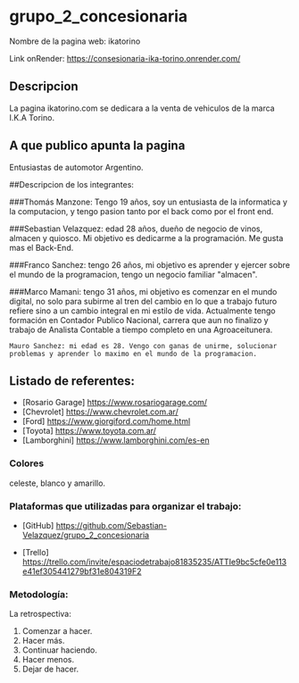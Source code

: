 # grupo_2_concesionaria 

Nombre de la pagina web: ikatorino

Link onRender: https://consesionaria-ika-torino.onrender.com/

## Descripcion 
La pagina ikatorino.com se dedicara a la venta de vehiculos de la marca I.K.A Torino.

## A que publico apunta la pagina 

Entusiastas de automotor Argentino.

##Descripcion de los integrantes: 

###Thomás Manzone: Tengo 19 años, soy un entusiasta de la informatica y la computacion, y tengo pasion tanto por el back como por el front end.

###Sebastian Velazquez: edad 28 años, dueño de negocio de vinos, almacen y quiosco. Mi objetivo es dedicarme a la programación. Me gusta mas el Back-End.

###Franco Sanchez: tengo 26 años, mi objetivo es aprender y ejercer sobre el mundo de la programacion, tengo un negocio familiar "almacen".

###Marco Mamani: tengo 31 años, mi objetivo es comenzar en el mundo digital, no solo para subirme al tren del cambio en lo que a trabajo futuro refiere sino a un cambio integral en mi estilo de vida. Actualmente tengo formación en Contador Publico Nacional, carrera que aun no finalizo y trabajo de Analista Contable a tiempo completo en una Agroaceitunera.

    Mauro Sanchez: mi edad es 28. Vengo con ganas de unirme, solucionar problemas y aprender lo maximo en el mundo de la programacion. 

##  Listado de  referentes:
   + [Rosario Garage] https://www.rosariogarage.com/
   + [Chevrolet] https://www.chevrolet.com.ar/
   + [Ford] https://www.giorgiford.com/home.html
   + [Toyota] https://www.toyota.com.ar/
   + [Lamborghini] https://www.lamborghini.com/es-en

### Colores
 celeste, blanco y amarillo.

### Plataformas que utilizadas para organizar el trabajo:
  + [GitHub] https://github.com/Sebastian-Velazquez/grupo_2_concesionaria

  + [Trello] https://trello.com/invite/espaciodetrabajo81835235/ATTIe9bc5cfe0e113e41ef305441279bf31e804319F2

### Metodología:
   La retrospectiva:
   1. Comenzar a hacer.
   2. Hacer más.
   3. Continuar haciendo.
   4. Hacer menos.
   5. Dejar de hacer.
